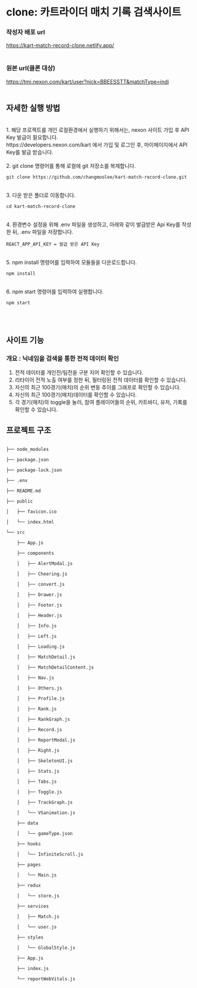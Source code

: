 <h1>clone: 카트라이더 매치 기록 검색사이트 </h1>


### 작성자 배포 url
https://kart-match-record-clone.netlify.app/
<br><br>
### 원본 url(클론 대상)
https://tmi.nexon.com/kart/user?nick=BBEESSTT&matchType=indi
<br><br>
## 자세한 실행 방법
<br>
1. 해당 프로젝트를 개인 로컬환경에서 실행하기 위해서는, nexon 사이트 가입 후 API Key 발급이 필요합니다.<br>
https://developers.nexon.com/kart 에서 가입 및 로그인 후, 마이페이지에서 API Key를 발급 받습니다.<br><br>
2. git clone 명령어를 통해 로컬에 git 저장소를 복제합니다.
<pre><code>git clone https://github.com/changmoolee/kart-match-record-clone.git</code></pre><br>
3. 다운 받은 폴더로 이동합니다.
<pre><code>cd kart-match-record-clone</code></pre><br>
4. 환경변수 설정을 위해 .env 파일을 생성하고, 아래와 같이 발급받은 Api Key를 작성한 뒤, .env 파일을 저장합니다.<pre><code>REACT_APP_API_KEY = 발급 받은 API Key</code></pre><br>
5. npm install 명령어를 입력하여 모듈들을 다운로드합니다.
<pre><code>npm install</code></pre><br>
6. npm start 명령어를 입력하여 실행합니다.
<pre><code>npm start</code></pre><br><br>

## 사이트 기능 <br>
### 개요 : 닉네임을 검색을 통한 전적 데이터 확인
1. 전적 데이터를 개인전/팀전을 구분 지어 확인할 수 있습니다.
2. 리타이어 전적 노출 여부를 정한 뒤, 필터링된 전적 데이터를 확인할 수 있습니다.
3. 자신의 최근 100경기(매치)의 순위 변동 추이를 그래프로 확인할 수 있습니다.
4. 자신의 최근 100경기(매치)데이터를 확인할 수 있습니다.
5. 각 경기(매치)의 toggle을 눌러, 참여 플레이어들의 순위, 카트바디, 유저, 기록를 확인할 수 있습니다.

## 프로젝트 구조
<pre><code>
├── node_modules <br>
├── package.json <br>
├── package-lock.json <br>
├── .env <br>
├── README.md <br>
├── public <br>
│   ├── favicon.ico <br>
│   └── index.html <br>
└── src <br>
    ├── App.js <br> 
    ├── components <br>
    │   ├── AlertModal.js <br>
    │   ├── Cheering.js <br>
    │   ├── convert.js <br>
    │   ├── Drawer.js <br>
    │   ├── Footer.js <br>
    │   ├── Header.js <br>
    │   ├── Info.js <br>
    │   ├── Left.js <br>
    │   ├── Loading.js <br>
    │   ├── MatchDetail.js <br>
    │   ├── MatchDetailContent.js <br>
    │   ├── Nav.js <br>
    │   ├── Others.js <br>
    │   ├── Profile.js <br>
    │   ├── Rank.js <br>
    │   ├── RankGraph.js <br>
    │   ├── Record.js <br>
    │   ├── ReportModal.js <br>
    │   ├── Right.js <br>
    │   ├── SkeletonUI.js <br>
    │   ├── Stats.js <br>
    │   ├── Tabs.js <br>
    │   ├── Toggle.js <br>
    │   ├── TrackGraph.js <br>
    │   └── VSanimation.js <br>
    ├── data <br>
    │   └── gameType.json <br>
    ├── hooks <br>
    │   └── InfiniteScroll.js <br>
    ├── pages <br>
    │   └── Main.js <br>
    ├── redux <br>
    │   └── store.js <br>
    ├── services <br>
    │   ├── Match.js <br>
    │   └── user.js <br>
    ├── styles <br>
    │   └── GlobalStyle.js <br>
    ├── App.js <br>
    ├── index.js <br>
    └── reportWebVitals.js <br>
</code></pre>
